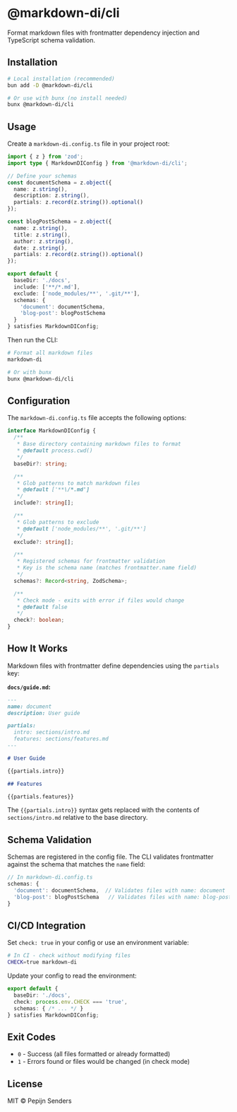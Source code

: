 # @markdown-di/cli

Format markdown files with frontmatter dependency injection and TypeScript schema validation.

## Installation

```bash
# Local installation (recommended)
bun add -D @markdown-di/cli

# Or use with bunx (no install needed)
bunx @markdown-di/cli
```

## Usage

Create a `markdown-di.config.ts` file in your project root:

```typescript
import { z } from 'zod';
import type { MarkdownDIConfig } from '@markdown-di/cli';

// Define your schemas
const documentSchema = z.object({
  name: z.string(),
  description: z.string(),
  partials: z.record(z.string()).optional()
});

const blogPostSchema = z.object({
  name: z.string(),
  title: z.string(),
  author: z.string(),
  date: z.string(),
  partials: z.record(z.string()).optional()
});

export default {
  baseDir: './docs',
  include: ['**/*.md'],
  exclude: ['node_modules/**', '.git/**'],
  schemas: {
    'document': documentSchema,
    'blog-post': blogPostSchema
  }
} satisfies MarkdownDIConfig;
```

Then run the CLI:

```bash
# Format all markdown files
markdown-di

# Or with bunx
bunx @markdown-di/cli
```

## Configuration

The `markdown-di.config.ts` file accepts the following options:

```typescript
interface MarkdownDIConfig {
  /**
   * Base directory containing markdown files to format
   * @default process.cwd()
   */
  baseDir?: string;

  /**
   * Glob patterns to match markdown files
   * @default ['**\/*.md']
   */
  include?: string[];

  /**
   * Glob patterns to exclude
   * @default ['node_modules/**', '.git/**']
   */
  exclude?: string[];

  /**
   * Registered schemas for frontmatter validation
   * Key is the schema name (matches frontmatter.name field)
   */
  schemas?: Record<string, ZodSchema>;

  /**
   * Check mode - exits with error if files would change
   * @default false
   */
  check?: boolean;
}
```

## How It Works

Markdown files with frontmatter define dependencies using the `partials` key:

**`docs/guide.md`:**
```markdown
---
name: document
description: User guide

partials:
  intro: sections/intro.md
  features: sections/features.md
---

# User Guide

{{partials.intro}}

## Features

{{partials.features}}
```

The `{{partials.intro}}` syntax gets replaced with the contents of `sections/intro.md` relative to the base directory.

## Schema Validation

Schemas are registered in the config file. The CLI validates frontmatter against the schema that matches the `name` field:

```typescript
// In markdown-di.config.ts
schemas: {
  'document': documentSchema,  // Validates files with name: document
  'blog-post': blogPostSchema   // Validates files with name: blog-post
}
```

## CI/CD Integration

Set `check: true` in your config or use an environment variable:

```bash
# In CI - check without modifying files
CHECK=true markdown-di
```

Update your config to read the environment:

```typescript
export default {
  baseDir: './docs',
  check: process.env.CHECK === 'true',
  schemas: { /* ... */ }
} satisfies MarkdownDIConfig;
```

## Exit Codes

- `0` - Success (all files formatted or already formatted)
- `1` - Errors found or files would be changed (in check mode)

## License

MIT © Pepijn Senders
